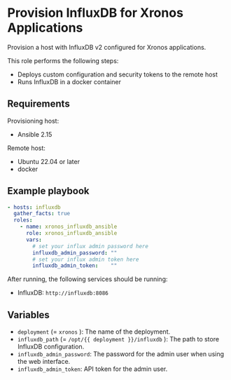 # Provision InfluxDB for Xronos Applications

Provision a host with InfluxDB v2 configured for Xronos applications.

This role performs the following steps:

- Deploys custom configuration and security tokens to the remote host
- Runs InfluxDB in a docker container

## Requirements

Provisioning host:

- Ansible 2.15

Remote host:

- Ubuntu 22.04 or later
- docker

## Example playbook

```yaml
- hosts: influxdb
  gather_facts: true
  roles:
    - name: xronos_influxdb_ansible
      role: xronos_influxdb_ansible
      vars:
        # set your influx admin password here
        influxdb_admin_password: "" 
        # set your influx admin token here
        influxdb_admin_token:    ""
```

After running, the following services should be running:

- InfluxDB: `http://influxdb:8086`

## Variables

- `deployment` (= `xronos` ): The name of the deployment.
- `influxdb_path` (= `/opt/{{ deployment }}/influxdb` ): The path to store InfluxDB configuration.
- `influxdb_admin_password`: The password for the admin user when using the web interface.
- `influxdb_admin_token`: API token for the admin user.
